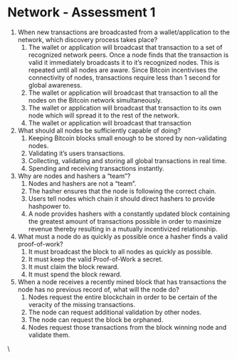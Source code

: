# Network - Assessment 1



1. When new transactions are broadcasted from a wallet/application to the network, which discovery process takes place?
   1. The wallet or application will broadcast that transaction to a set of recognized network peers. Once a node finds that the transaction is valid it immediately broadcasts it to it’s recognized nodes. This is repeated until all nodes are aware. Since Bitcoin incentivises the connectivity of nodes, transactions require less than 1 second for global awareness.
   2. &#x20;The wallet or application will broadcast that transaction to all the nodes on the Bitcoin network simultaneously.
   3. &#x20;The wallet or application will broadcast that transaction to its own node which will spread it to the rest of the network.
   4. The wallet or application will broadcast that transaction
2. What should all nodes be sufficiently capable of doing?
   1. Keeping Bitcoin blocks small enough to be stored by non-validating nodes.
   2. Validating it’s users transactions.
   3. &#x20;Collecting, validating and storing all global transactions in real time.
   4. &#x20;Spending and receiving transactions instantly.
3. &#x20;Why are nodes and hashers a “team”?
   1. Nodes and hashers are not a “team”.
   2. &#x20;The hasher ensures that the node is following the correct chain.
   3. &#x20;Users tell nodes which chain it should direct hashers to provide hashpower to.
   4. &#x20;A node provides hashers with a constantly updated block containing the greatest amount of transactions possible in order to maximize revenue thereby resulting in a mutually incentivized relationship.
4. &#x20;What must a node do as quickly as possible once a hasher finds a valid proof-of-work?
   1. It must broadcast the block to all nodes as quickly as possible.
   2. &#x20;It must keep the valid Proof-of-Work a secret.
   3. &#x20;It must claim the block reward.
   4. &#x20;It must spend the block reward.
5. &#x20;When a node receives a recently mined block that has transactions the node has no previous record of, what will the node do?
   1. Nodes request the entire blockchain in order to be certain of the veracity of the missing transactions.
   2. &#x20;The node can request additional validation by other nodes.
   3. &#x20;The node can request the block be orphaned.
   4. &#x20;Nodes request those transactions from the block winning node and validate them.

\
